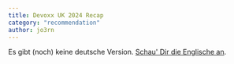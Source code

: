 ```yaml
---
title: Devoxx UK 2024 Recap
category: "recommendation"
author: jo3rn
---
```


Es gibt (noch) keine deutsche Version. [Schau' Dir die Englische an](/blog/devoxx-uk-2024).

